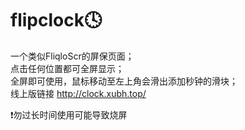 # flipclock🕓
一个类似FliqloScr的屏保页面；<br/>
点击任何位置都可全屏显示；<br/>
全屏即可使用，鼠标移动至左上角会滑出添加秒钟的滑块；<br/>
线上版链接 http://clock.xubh.top/

❗勿过长时间使用可能导致烧屏